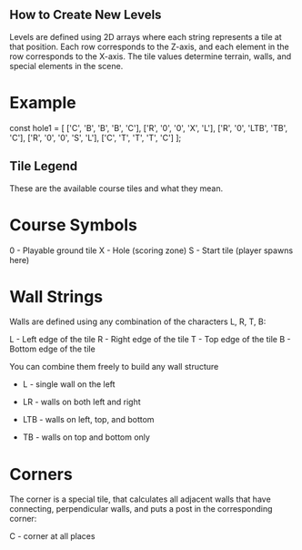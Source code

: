 ## How to Create New Levels

Levels are defined using 2D arrays where each string represents a tile at that position. Each row corresponds to the Z-axis, and each element in the row corresponds to the X-axis. The tile values determine terrain, walls, and special elements in the scene.

# Example

const hole1 = [
['C', 'B', 'B', 'B', 'C'],
['R', '0', '0', 'X', 'L'],
['R', '0', 'LTB', 'TB', 'C'],
['R', '0', '0', 'S', 'L'],
['C', 'T', 'T', 'T', 'C']
];

## Tile Legend

These are the available course tiles and what they mean.

# Course Symbols

0 - Playable ground tile
X - Hole (scoring zone)
S - Start tile (player spawns here)

# Wall Strings

Walls are defined using any combination of the characters L, R, T, B:

L - Left edge of the tile
R - Right edge of the tile
T - Top edge of the tile
B - Bottom edge of the tile

You can combine them freely to build any wall structure

- L - single wall on the left

- LR - walls on both left and right

- LTB - walls on left, top, and bottom

- TB - walls on top and bottom only

# Corners

The corner is a special tile, that calculates all adjacent walls that have connecting, perpendicular
walls, and puts a post in the corresponding corner:

C - corner at all places
